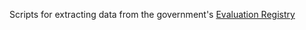 Scripts for extracting data from the government's [Evaluation Registry](https://evaluation-registry.cabinetoffice.gov.uk/)